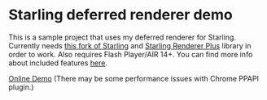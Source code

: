 Starling deferred renderer demo
=========================================

This is a sample project that uses my deferred renderer for Starling. Currently needs [this fork of Starling](https://github.com/Varnius/Starling-Framework) and [Starling Renderer Plus](https://github.com/Varnius/StarlingRendererPlus) library in order to work. Also requires Flash Player/AIR 14+. You can find more info about included features [here](https://github.com/Varnius/StarlingRendererPlus).

<a href="http://nekobit.eu/demos/starling-deferred/Sandbox.html" target="_blank">Online Demo</a> (There may be some performance issues with Chrome PPAPI plugin.)

<a href="http://nekobit.eu/demos/starling-deferred/Sandbox.html" target="_blank"><img src="http://nekobit.eu/screens/mrt.png" alt="" /></a>
